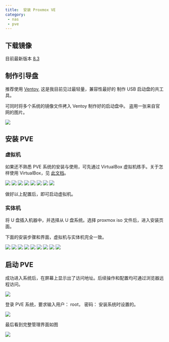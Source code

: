 ```yaml
---
title:  安装 Proxmox VE
category: 
 - nas
 - pve
---
```


## 下载镜像

目前最新版本 [8.3](https://enterprise.proxmox.com/iso/proxmox-ve_8.3-1.iso)

## 制作引导盘

推荐使用 [Ventoy](https://www.ventoy.net/), 这是我目前见过最轻量，兼容性最好的 制作 USB 启动盘的共工具。

可同时将多个系统的镜像文件拷入 Ventoy 制作好的启动盘中。 盗用一张来自官网的图片。

![](https://www.ventoy.net/static/img/screen/screen_uefi_cn.png?v=4)

## 安装 PVE

### 虚拟机

如果还不熟悉 PVE 系统的安装与使用，可先通过 VirtualBox 虚拟机练手。关于怎样使用 VirtualBox，见 [此文档](/virtualbox.md)。

![](./assets/image/01/02.png)
![](./assets/image/01/03.png)
![](./assets/image/01/04.png)
![](./assets/image/01/05.png)
![](./assets/image/01/06.png)
![](./assets/image/01/07.png)
![](./assets/image/01/08.png)
![](./assets/image/01/09.png)

做好以上配置后，即可启动虚拟机。

### 实体机

将 U 盘插入机器中，并选择从 U 盘系统。选择 proxmox iso 文件后，进入安装页面。

下面的安装步骤和界面，虚拟机与实体机完全一致。

![](./assets/image/01/10.png)
![](./assets/image/01/11.png)
![](./assets/image/01/12.png)
![](./assets/image/01/13.png)
![](./assets/image/01/14.png)
![](./assets/image/01/15.png)
![](./assets/image/01/16.png)
![](./assets/image/01/17.png)
![](./assets/image/01/18.png)

## 启动 PVE

成功进入系统后，在屏幕上显示出了访问地址。后续操作和配置均可通过浏览器远程访问。

![](./assets/image/01/19.png)

登录 PVE 系统，要求输入用户： root， 密码： 安装系统时设置的。

![](./assets/image/01/20.png)

最后看到完整管理界面如图

![](./assets/image/01/21.png)